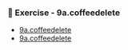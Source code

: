 ### 📝 Exercise - 9a.coffeedelete

 
- [9a.coffeedelete ](https://github.com/DiyaRai04/java-programs/blob/main/9a.coffeedelete/Deletecoffee(1).png)
- [9a.coffeedelete ](https://github.com/DiyaRai04/java-programs/blob/main/9a.coffeedelete/Deletecoffee(2).png)

